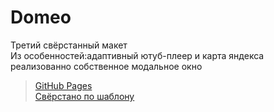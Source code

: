 # Domeo  
Третий свёрстанный макет  
Из особенностей:адаптивный ютуб-плеер и карта яндекса  
реализованно собственное модальное окно
  
>[GitHub Pages](https://zhabrov-ilya.github.io/Domeo/)  
>[Свёрстано по шаблону](https://www.figma.com/file/0rJmodmq8i5D1X4C8G3E3V/PodborMebeli?node-id=32%3A0)
